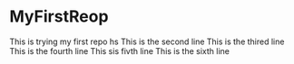 # MyFirstReop
This is trying my first repo hs
This is the second line
This is the thired line
This is the fourth line
This sis fivth line
This is the sixth line
